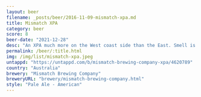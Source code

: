 ```yaml
---
layout: beer
filename: _posts/beer/2016-11-09-mismatch-xpa.md
title: Mismatch XPA
category: beer
score: 8
beer-date: "2021-12-28"
desc: "An XPA much more on the West coast side than the East. Smell is dominated by caramel. A lot of sweetness and richness in the taste as well"
permalink: /beer/:title.html
img: /img/list/mismatch-xpa.jpeg
untappd: "https://untappd.com/b/mismatch-brewing-company-xpa/4620789"
country: "Australia"
brewery: "Mismatch Brewing Company"
breweryURL: "brewery/mismatch-brewing-company.html"
style: "Pale Ale - American"
---
```

